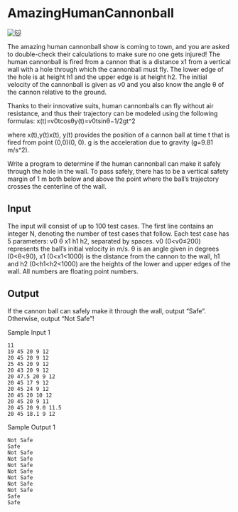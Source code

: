# AmazingHumanCannonball

[![:cat:](https://open.kattis.com/favicon)](https://open.kattis.com/problems/humancannonball2)

The amazing human cannonball show is coming to town, and you are asked to double-check their calculations to make sure no one gets injured! The human cannonball is fired from a cannon that is a distance x1 from a vertical wall with a hole through which the cannonball must fly. The lower edge of the hole is at height h1 and the upper edge is at height h2. The initial velocity of the cannonball is given as v0 and you also know the angle θ of the cannon relative to the ground.

Thanks to their innovative suits, human cannonballs can fly without air resistance, and thus their trajectory can be modeled using the following formulas:
x(t)=v0tcos⁡θy(t)=v0tsin⁡θ−1/2gt^2

where x(t),y(t)x(t), y(t) provides the position of a cannon ball at time t that is fired from point (0,0)(0, 0). g is the acceleration due to gravity (g=9.81 m/s^2).

Write a program to determine if the human cannonball can make it safely through the hole in the wall. To pass safely, there has to be a vertical safety margin of 1 m both below and above the point where the ball’s trajectory crosses the centerline of the wall.

## Input

The input will consist of up to 100 test cases. The first line contains an integer N, denoting the number of test cases that follow. Each test case has 5 parameters: v0 θ x1 h1 h2, separated by spaces. v0 (0<v0≤200) represents the ball’s initial velocity in m/s. θ is an angle given in degrees (0<θ<90), x1 (0<x1<1000) is the distance from the cannon to the wall, h1 and h2 (0<h1<h2<1000) are the heights of the lower and upper edges of the wall. All numbers are floating point numbers.

## Output

If the cannon ball can safely make it through the wall, output “Safe”. Otherwise, output “Not Safe”!

Sample Input 1 	
```
11
19 45 20 9 12
20 45 20 9 12
25 45 20 9 12
20 43 20 9 12
20 47.5 20 9 12
20 45 17 9 12
20 45 24 9 12
20 45 20 10 12
20 45 20 9 11
20 45 20 9.0 11.5
20 45 18.1 9 12
```

Sample Output 1
```
Not Safe
Safe
Not Safe
Not Safe
Not Safe
Not Safe
Not Safe
Not Safe
Not Safe
Safe
Safe
```

